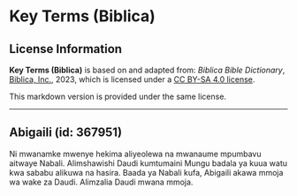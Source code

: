 # Key Terms (Biblica)

## License Information

**Key Terms (Biblica)** is based on and adapted from: _Biblica Bible Dictionary_, [Biblica, Inc.](https://www.biblica.com/), 2023, which is licensed under a [CC BY-SA 4.0 license](https://creativecommons.org/licenses/by-sa/4.0/legalcode.en).

This markdown version is provided under the same license.



--------------------------------

## Abigaili (id: 367951)

Ni mwanamke mwenye hekima aliyeolewa na mwanaume mpumbavu aitwaye Nabali. Alimshawishi Daudi kumtumaini Mungu badala ya kuua watu kwa sababu alikuwa na hasira. Baada ya Nabali kufa, Abigaili akawa mmoja wa wake za Daudi. Alimzalia Daudi mwana mmoja.


